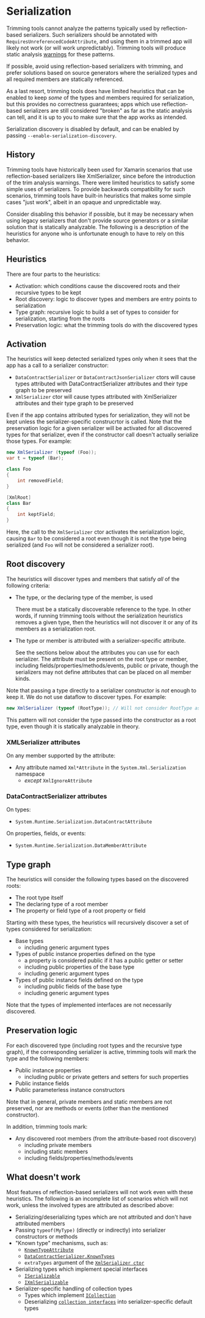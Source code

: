 # Serialization

Trimming tools cannot analyze the patterns typically used by reflection-based serializers. Such serializers should be annotated with `RequiresUnreferencedCodeAttribute`, and using them in a trimmed app will likely not work (or will work unpredictably). Trimming tools will produce static analysis [warnings](https://docs.microsoft.com/dotnet/core/deploying/trimming-options#analysis-warnings) for these patterns.

If possible, avoid using reflection-based serializers with trimming, and prefer solutions based on source generators where the serialized types and all required members are statically referenced.

As a last resort, trimming tools does have limited heuristics that can be enabled to keep _some_ of the types and members required for serialization, but this provides no correctness guarantees; apps which use reflection-based serializers are still considered "broken" as far as the static analysis can tell, and it is up to you to make sure that the app works as intended.

Serialization discovery is disabled by default, and can be enabled by passing `--enable-serialization-discovery`.

## History

Trimming tools have historically been used for Xamarin scenarios that use reflection-based serializers like XmlSerializer, since before the introduction of the trim analysis warnings. There were limited heuristics to satisfy some simple uses of serializers. To provide backwards compatibility for such scenarios, trimming tools have built-in heuristics that makes some simple cases "just work", albeit in an opaque and unpredictable way.

Consider disabling this behavior if possible, but it may be necessary when using legacy serializers that don't provide source generators or a similar solution that is statically analyzable. The following is a description of the heuristics for anyone who is unfortunate enough to have to rely on this behavior.

## Heuristics

There are four parts to the heuristics:
- Activation: which conditions cause the discovered roots and their recursive types to be kept
- Root discovery: logic to discover types and members are entry points to serialization
- Type graph: recursive logic to build a set of types to consider for serialization, starting from the roots
- Preservation logic: what the trimming tools do with the discovered types

## Activation

The heuristics will keep detected serialized types only when it sees that the app has a call to a serializer constructor:

- `DataContractSerializer` or `DataContractJsonSerializer` ctors will cause types attributed with DataContractSerializer attributes and their type graph to be preserved
- `XmlSerializer` ctor will cause types attributed with XmlSerializer attributes and their type graph to be preserved

Even if the app contains attributed types for serialization, they will not be kept unless the serializer-specific construcrtor is called. Note that the preservation logic for a given serializer will be activated for all discovered types for that serializer, even if the constructor call doesn't actually serialize those types. For example:

```csharp
new XmlSerializer (typeof (Foo));
var t = typeof (Bar);

class Foo
{
    int removedField;
}

[XmlRoot]
class Bar
{
    int keptField;
}
```

Here, the call to the `XmlSerializer` ctor activates the serialization logic, causing `Bar` to be considered a root even though it is not the type being serialized (and `Foo` will not be considered a serializer root).

## Root discovery

The heuristics will discover types and members that satisfy _all_ of the following criteria:

- The type, or the declaring type of the member, is used

  There must be a statically discoverable reference to the type. In other words, if running trimming tools without the serialization heuristics removes a given type, then the heuristics will not discover it or any of its members as a serialization root.

- The type or member is attributed with a serializer-specific attribute.

  See the sections below about the attributes you can use for each serializer. The attribute must be present on the root type or member, including fields/properties/methods/events, public or private, though the serializers may not define attributes that can be placed on all member kinds.

Note that passing a type directly to a serializer constructor is _not_ enough to keep it. We do not use dataflow to discover types. For example:

```csharp
new XmlSerializer (typeof (RootType)); // Will not consider RootType as one of the root types
```

This pattern will not consider the type passed into the constructor as a root type, even though it is statically analyzable in theory.

### XMLSerializer attributes

On any member supported by the attribute:
- Any attribute named `Xml*Attribute` in the `System.Xml.Serialization` namespace
  - _except_ `XmlIgnoreAttribute`

### DataContractSerializer attributes

On types:
- `System.Runtime.Serialization.DataContractAttribute`

On properties, fields, or events:
- `System.Runtime.Serialization.DataMemberAttribute`

## Type graph

The heuristics will consider the following types based on the discovered roots:

- The root type itself
- The declaring type of a root member
- The property or field type of a root property or field

Starting with these types, the heuristics will recursively discover a set of types considered for serialization:

- Base types
  - including generic argument types
- Types of public instance properties defined on the type
  - a property is considered public if it has a public getter or setter
  - including public properties of the base type
  - including generic argument types
- Types of public instance fields defined on the type
  - including public fields of the base type
  - including generic argument types

Note that the types of implemented interfaces are not necessarily discovered.

## Preservation logic

For each discovered type (including root types and the recursive type graph), if the corresponding serializer is active, trimming tools will mark the type and the following members:

- Public instance properties
  - including public or private getters and setters for such properties
- Public instance fields
- Public parameterless instance constructors

Note that in general, private members and static members are not preserved, nor are methods or events (other than the mentioned constructor).

In addition, trimming tools mark:
- Any discovered root members (from the attribute-based root discovery)
  - including private members
  - including static members
  - including fields/properties/methods/events

## What doesn't work

Most features of reflection-based serializers will not work even with these heuristics. The following is an incomplete list of scenarios which will not work, unless the involved types are attributed as described above:

- Serializing/deserializing types which are not attributed and don't have attributed members
- Passing `typeof(MyType)` (directly or indirectly) into serializer constructors or methods
- "Known type" mechanisms, such as:
  - [`KnownTypeAttribute`](https://docs.microsoft.com/dotnet/api/system.runtime.serialization.knowntypeattribute?view=net-5.0)
  - [`DataContractSerializer.KnownTypes`](https://docs.microsoft.com/dotnet/api/system.runtime.serialization.datacontractserializer.knowntypes?view=net-5.0)
  - `extraTypes` argument of the [`XmlSerializer ctor`](https://docs.microsoft.com/dotnet/api/system.xml.serialization.xmlserializer.-ctor?view=net-5.0#System_Xml_Serialization_XmlSerializer__ctor_System_Type_System_Type___)
- Serializing types which implement special interfaces
  - [`ISerializable`](https://docs.microsoft.com/dotnet/api/system.runtime.serialization.iserializable?view=net-5.0)
  - [`IXmlSerializable`](https://docs.microsoft.com/dotnet/api/system.xml.serialization.ixmlserializable?view=net-5.0)
- Serializer-specific handling of collection types
  - Types which implement [`ICollection`](https://docs.microsoft.com/dotnet/standard/serialization/examples-of-xml-serialization#serializing-a-class-that-implements-the-icollection-interface)
  - Deserializing [`collection interfaces`](https://docs.microsoft.com/dotnet/framework/wcf/feature-details/collection-types-in-data-contracts#using-collection-interface-types-and-read-only-collections) into serializer-specific default types
